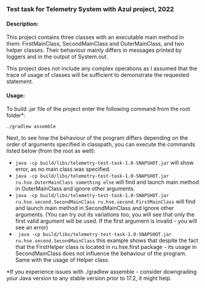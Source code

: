 ### Test task for Telemetry System with Azul project, 2022

#### Description:
This project contains three classes with an executable main method in them:
FirstMainClass, SecondMainClass and OuterMainClass, and two helper classes. Their behaviour mainly differs in messages 
printed by loggers and in the output of System.out.

This project does not include any complex operations as I assumed that the trace of usage of 
classes will be sufficient to demonstrate the requested statement.

#### Usage:
To build .jar file of the project enter the following command from the root folder*:

`./gradlew assemble`

Next, to see how the behaviour of the program differs depending on the order of arguments
specified in classpath, you can execute the commands listed below (from the root as well):

* `java -cp build/libs/telemetry-test-task-1.0-SNAPSHOT.jar` will show error, as no main class was specified.
* `java -cp build/libs/telemetry-test-task-1.0-SNAPSHOT.jar ru.hse.OuterMainClass something else`
will find and launch main method in OuterMainClass and ignore other arguments.
* `java -cp build/libs/telemetry-test-task-1.0-SNAPSHOT.jar ru.hse.second.SecondMainClass ru.hse.second.FirstMainClass`
will find and launch main method in SecondMainClass and ignore other arguments. (You can try out its variations
too, you will see that only the first valid argument will be used. If the first argument is invalid - you will see an error)
* ` java -cp build/libs/telemetry-test-task-1.0-SNAPSHOT.jar ru.hse.second.SecondMainClass` this example shows
that despite the fact that the FirstHelper class is located in ru.hse.first package - its usage in SecondMainClass
does not influence the behaviour of the program. Same with the usage of Helper class.


*If you experience issues with ./gradlew assemble - consider downgrading your Java version to any stable
version prior to 17.2, it might help.